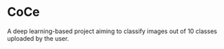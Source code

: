 # CoCe
A deep learning-based project aiming to classify images out of 10 classes uploaded by the user.
